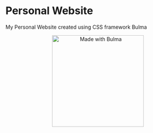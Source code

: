 # Personal Website
My Personal Website created using CSS framework Bulma

<p align="center">
  <img src="https://github.com/MohFahmi27/website/blob/main/img/made-with-bulma--white.png" width="250px" alt="Made with Bulma" >
</p>
